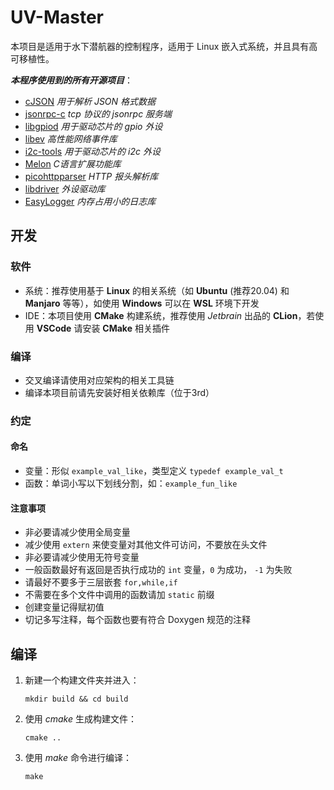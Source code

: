 # UV-Master

本项目是适用于水下潜航器的控制程序，适用于 Linux 嵌入式系统，并且具有高可移植性。

***本程序使用到的所有开源项目***：

- [cJSON](https://github.com/DaveGamble/cJSON.git) *用于解析 JSON 格式数据*
- [jsonrpc-c](https://github.com/hmng/jsonrpc-c.git) *tcp 协议的 jsonrpc 服务端*
- [libgpiod](https://git.kernel.org/pub/scm/libs/libgpiod/libgpiod.git) *用于驱动芯片的 gpio 外设*
- [libev](https://github.com/enki/libev.git) *高性能网络事件库*
- [i2c-tools](https://git.kernel.org/pub/scm/utils/i2c-tools/i2c-tools.git) *用于驱动芯片的 i2c 外设*
- [Melon](https://github.com/Water-Melon/Melon.git) *C语言扩展功能库*
- [picohttpparser](https://github.com/h2o/picohttpparser.git) *HTTP 报头解析库*
- [libdriver](https://github.com/hepingood) *外设驱动库*
- [EasyLogger](https://github.com/armink/EasyLogger.git) *内存占用小的日志库*

## 开发

### 软件

- 系统：推荐使用基于 **Linux** 的相关系统（如 **Ubuntu** (推荐20.04) 和 **Manjaro** 等等），如使用 **Windows** 可以在 **WSL** 环境下开发
- IDE：本项目使用 **CMake** 构建系统，推荐使用 *Jetbrain* 出品的 **CLion**，若使用 **VSCode** 请安装 **CMake** 相关插件

### 编译

- 交叉编译请使用对应架构的相关工具链
- 编译本项目前请先安装好相关依赖库（位于3rd）

### 约定

#### 命名

- 变量：形似 `example_val_like`，类型定义 `typedef example_val_t`
- 函数：单词小写以下划线分割，如：`example_fun_like`

#### 注意事项

- 非必要请减少使用全局变量
- 减少使用 `extern` 来使变量对其他文件可访问，不要放在头文件
- 非必要请减少使用无符号变量
- 一般函数最好有返回是否执行成功的 `int` 变量，`0` 为成功， `-1` 为失败
- 请最好不要多于三层嵌套 `for,while,if`
- 不需要在多个文件中调用的函数请加 `static` 前缀
- 创建变量记得赋初值
- 切记多写注释，每个函数也要有符合 Doxygen 规范的注释

## 编译

1. 新建一个构建文件夹并进入：

   ```shell
   mkdir build && cd build
   ```

2. 使用 *cmake* 生成构建文件：

   ```shell
   cmake ..
   ```

3. 使用 *make* 命令进行编译：

   ```shell
   make
   ```

